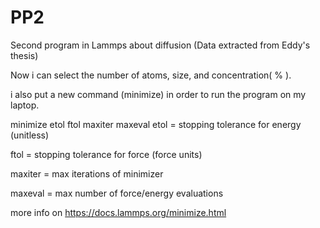 # PP2
Second program in Lammps about diffusion (Data extracted from Eddy's thesis) 

Now i can select the number of atoms, size, and concentration( % ).

i also put a new command (minimize) in order to run the program on my laptop.

minimize etol ftol maxiter maxeval
etol = stopping tolerance for energy (unitless)

ftol = stopping tolerance for force (force units)

maxiter = max iterations of minimizer

maxeval = max number of force/energy evaluations

more info on https://docs.lammps.org/minimize.html
